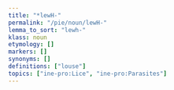 ```yaml
---
title: "*lewH-"
permalink: "/pie/noun/lewH-"
lemma_to_sort: "lewh-"
klass: noun
etymology: []
markers: []
synonyms: []
definitions: ["louse"]
topics: ["ine-pro:Lice", "ine-pro:Parasites"]
---
```

